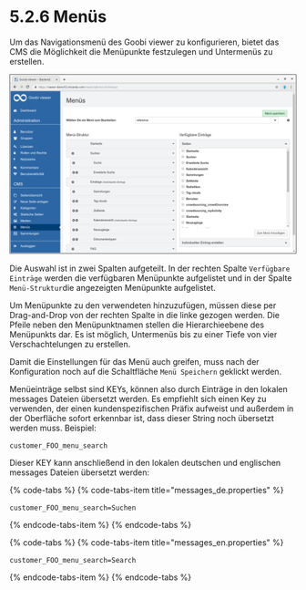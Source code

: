 # 5.2.6 Menüs

Um das Navigationsmenü des Goobi viewer zu konfigurieren, bietet das CMS die Möglichkeit die Menüpunkte festzulegen und Untermenüs zu erstellen.

![](../../.gitbook/assets/cms__menu.png)

Die Auswahl ist in zwei Spalten aufgeteilt. In der rechten Spalte `Verfügbare Einträge` werden die verfügbaren Menüpunkte aufgelistet und in der Spalte `Menü-Struktur`die angezeigten Menüpunkte aufgelistet.  
  
Um Menüpunkte zu den verwendeten hinzuzufügen, müssen diese per Drag-and-Drop von der rechten Spalte in die linke gezogen werden. Die Pfeile neben den Menüpunktnamen stellen die Hierarchieebene des Menüpunkts dar. Es ist möglich, Untermenüs bis zu einer Tiefe von vier Verschachtelungen zu erstellen.

Damit die Einstellungen für das Menü auch greifen, muss nach der Konfiguration noch auf die Schaltfläche `Menü Speichern` geklickt werden.  


Menüeinträge selbst sind KEYs, können also durch Einträge in den lokalen messages Dateien übersetzt werden. Es empfiehlt sich einen Key zu verwenden, der einen kundenspezifischen Präfix aufweist und außerdem in der Oberfläche sofort erkennbar ist, dass dieser String noch übersetzt werden muss. Beispiel:

```text
customer_FOO_menu_search
```

Dieser KEY kann anschließend in den lokalen deutschen und englischen messages Dateien übersetzt werden:

{% code-tabs %}
{% code-tabs-item title="messages\_de.properties" %}
```text
customer_FOO_menu_search=Suchen
```
{% endcode-tabs-item %}
{% endcode-tabs %}

{% code-tabs %}
{% code-tabs-item title="messages\_en.properties" %}
```text
customer_FOO_menu_search=Search
```
{% endcode-tabs-item %}
{% endcode-tabs %}




